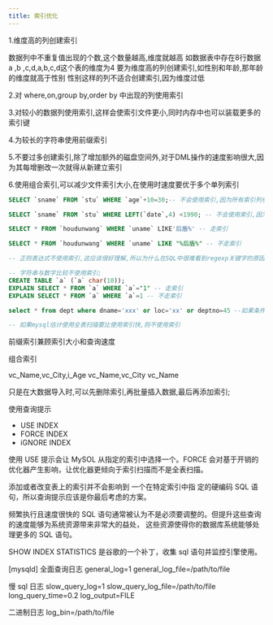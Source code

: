 ```yaml
---
title: 索引优化
---
```


1.维度高的列创建索引

数据列中不重复值出现的个数,这个数量越高,维度就越高
如数据表中存在8行数据a ,b ,c,d,a,b,c,d这个表的维度为4
要为维度高的列创建索引,如性别和年龄,那年龄的维度就高于性别
性别这样的列不适合创建索引,因为维度过低

2.对 where,on,group by,order by 中出现的列使用索引

3.对较小的数据列使用索引,这样会使索引文件更小,同时内存中也可以装载更多的索引键

4.为较长的字符串使用前缀索引

5.不要过多创建索引,除了增加额外的磁盘空间外,对于DML操作的速度影响很大,因为其每增删改一次就得从新建立索引

6.使用组合索引,可以减少文件索引大小,在使用时速度要优于多个单列索引


```sqL
SELECT `sname` FROM `stu` WHERE `age`+10=30;-- 不会使用索引,因为所有索引列参与了计算

SELECT `sname` FROM `stu` WHERE LEFT(`date`,4) <1990; -- 不会使用索引,因为使用了函数运算,原理与上面相同

SELECT * FROM `houdunwang` WHERE `uname` LIKE'后盾%' -- 走索引

SELECT * FROM `houdunwang` WHERE `uname` LIKE "%后盾%" -- 不走索引

-- 正则表达式不使用索引,这应该很好理解,所以为什么在SQL中很难看到regexp关键字的原因

-- 字符串与数字比较不使用索引;
CREATE TABLE `a` (`a` char(10));
EXPLAIN SELECT * FROM `a` WHERE `a`="1" -- 走索引
EXPLAIN SELECT * FROM `a` WHERE `a`=1 -- 不走索引

select * from dept where dname='xxx' or loc='xx' or deptno=45 --如果条件中有or,即使其中有条件带索引也不会使用。换言之,就是要求使用的所有字段,都必须建立索引, 我们建议大家尽量避免使用or 关键字

-- 如果mysql估计使用全表扫描要比使用索引快,则不使用索引
```

前缀索引兼顾索引大小和查询速度

组合索引

vc_Name,vc_City,i_Age
vc_Name,vc_City
vc_Name

只是在大数据导入时,可以先删除索引,再批量插入数据,最后再添加索引;

使用查询提示

- USE INDEX
- FORCE INDEX
- iGNORE INDEX

使用 USE 提示会让 MySOL 从指定的索引中选择一个。FORCE 会对基于开销的优化器产生影响，让优化器更倾向于索引扫描而不是全表扫描。

添加或者改变表上的索引并不会影响到 一个在特定索引中指 定的硬编码 SQL 语句，所以查询提示应该是你最后考虑的方案。


频繁执行且速度很快的 SQL 语句通常被认为不是必须要调整的。但提升这些查询的速度能够为系统资源带来非常大的益处， 这些资源使得你的数据库系统能够处理更多的 SQL 语句。

SHOW INDEX STATISTICS 是谷歌的一个补丁，收集 sql 语句并监控引擎使用。


[mysqld]
全面查询日志
general_log=1
general_log_file=/path/to/file

慢 sql 日志
slow_query_log=1
slow_query_log_file=/path/to/file 
long_query_time=0.2
log_output=FILE

二进制日志
log_bin=/path/to/file